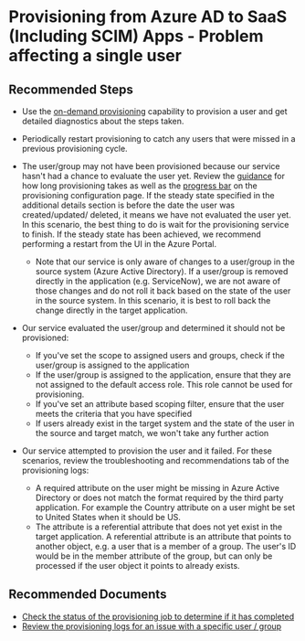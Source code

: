 <properties
	pageTitle="Azure AD user provisioning to SaaS applications - Single user issue"
	description="Azure AD user provisioning to SaaS applications - Single user issue"
	infoBubbleText="Azure AD user provisioning to SaaS applications - Single user issue"
	service="microsoft.activedirectory"
	resource="activedirectory"
	authors="ArvindHarinder1"
	ms.author="ArvindHarinder1"
	displayOrder=""
	selfHelpType="generic"
	supportTopicIds="32684505"
	productPesIds="16666"
	articleId="5d66987d-73a4-4ac9-a1f6-11c732cc61f4"
	cloudEnvironments="public, Fairfax, Mooncake, usnat, ussec"
	ownershipId="AzureIdentity_AzureActiveDirectoryConnect"
/>

# Provisioning from Azure AD to SaaS (Including SCIM) Apps - Problem affecting a single user
## **Recommended Steps**

* Use the [on-demand provisioning](https://docs.microsoft.com/azure/active-directory/app-provisioning/provision-on-demand) capability to provision a user and get detailed diagnostics about the steps taken.
* Periodically restart provisioning to catch any users that were missed in a previous provisioning cycle.
* The user/group may not have been provisioned because our service hasn't had a chance to evaluate the user yet. Review the [guidance](https://docs.microsoft.com/azure/active-directory/manage-apps/application-provisioning-when-will-provisioning-finish-specific-user) for how long provisioning takes as well as the [progress bar](https://docs.microsoft.com/azure/active-directory/manage-apps/application-provisioning-when-will-provisioning-finish-specific-user) on the provisioning configuration page. If the steady state specified in the additional details section is before the date the user was created/updated/ deleted, it means we have not evaluated the user yet. In this scenario, the best thing to do is wait for the provisioning service to finish. If the steady state has been achieved, we recommend performing a restart from the UI in the Azure Portal. 
    * Note that our service is only aware of changes to a user/group in the source system (Azure Active Directory). If a user/group is removed directly in the application (e.g. ServiceNow), we are not aware of those changes and do not roll it back based on the state of the user in the source system. In this scenario, it is best to roll back the change directly in the target application. 
* Our service evaluated the user/group and determined it should not be provisioned:

	* If you've set the scope to assigned users and groups, check if the user/group is assigned to the application
	* If the user/group is assigned to the application, ensure that they are not assigned to the default access role. This role cannot be used for provisioning. 
	* If you've set an attribute based scoping filter, ensure that the user meets the criteria that you have specified
	* If users already exist in the target system and the state of the user in the source and target match, we won't take any further action
	
* Our service attempted to provision the user and it failed. For these scenarios, review the troubleshooting and recommendations tab of the provisioning logs:

	* A required attribute on the user might be missing in Azure Active Directory or does not match the format required by the third party application. For example the Country attribute on a user might be set to United States when it should be US. 
    * The attribute is a referential attribute that does not yet exist in the target application. A referential attribute is an attribute that points to another object, e.g. a user that is a member of a group. The user's ID would be in the member attribute of the group, but can only be processed if the user object it points to already exists.

## **Recommended Documents**

* [Check the status of the provisioning job to determine if it has completed](https://docs.microsoft.com/azure/active-directory/manage-apps/application-provisioning-when-will-provisioning-finish-specific-user)
* [Review the provisioning logs for an issue with a specific user / group ](https://docs.microsoft.com/azure/active-directory/reports-monitoring/concept-provisioning-logs)
